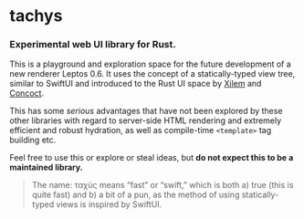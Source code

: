 # tachys
### Experimental web UI library for Rust.

This is a playground and exploration space for the future development of a new renderer Leptos 0.6. It uses the concept of a statically-typed view tree, similar to SwiftUI and introduced to the Rust UI space by [Xilem](https://github.com/linebender/xilem) and [Concoct](https://github.com/concoct-rs/concoct/).

This has some *serious* advantages that have not been explored by these other libraries with regard to server-side HTML rendering and extremely efficient and robust hydration, as well as compile-time `<template>` tag building etc. 

Feel free to use this or explore or steal ideas, but **do not expect this to be a maintained library.**

> The name: ταχύς means “fast” or “swift,” which is both a) true (this is quite fast) and b) a bit of a pun, as the method of using statically-typed views is inspired by SwiftUI.
